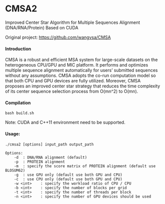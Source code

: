 # CMSA2
Improved Center Star Algorithm for Multiple Sequences Alignment (DNA/RNA/Protein) Based on CUDA

Original project: https://github.com/wangvsa/CMSA

#### Introduction
CMSA is a robust and efficient MSA system for large-scale datasets on the heterogeneous CPU/GPU and MIC platform. It performs and optimizes multiple sequence alignment automatically for users’ submitted sequences without any assumptions. CMSA adopts the co-run computation model so that both CPU and GPU devices are fully utilized. Moreover, CMSA proposes an improved center star strategy that reduces the time complexity of its center sequence selection process from O(mn^2) to O(mn).


#### Compilation

```
bash build.sh
```

Note: CUDA and C++11 environment need to be supported.


#### Usage:

```
./cmsa2 [options] input_path output_path

Options:
	-d	: DNA/RNA alignment (default)
	-p	: PROTEIN alignment
	-m	: specify the score matrix of PROTEIN alignment (default use BLOSUM62)
	-g	: use GPU only (default use both GPU and CPU)
	-c	: use CPU only (default use both GPU and CPU)
	-w <int>	: specify the workload ratio of CPU / CPU
	-b <int>	: specify the number of blocks per grid
	-t <int>	: specify the number of threads per block
	-n <int>	: specify the number of GPU devices should be used
```

